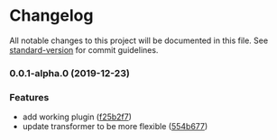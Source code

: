 # Changelog

All notable changes to this project will be documented in this file. See [standard-version](https://github.com/conventional-changelog/standard-version) for commit guidelines.

### 0.0.1-alpha.0 (2019-12-23)


### Features

* add working plugin ([f25b2f7](https://github.com/Weffe/babel-plugin-transform-liquid-in-template-literals/commit/f25b2f755fab8942264d24e51c96fad77db4a024))
* update transformer to be more flexible  ([554b677](https://github.com/Weffe/babel-plugin-transform-liquid-in-template-literals/commit/554b67726a0be492afee7677ad3c30d120390534))
